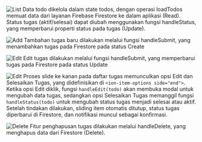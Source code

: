 ![List](list.png)
 Data todo dikelola dalam state todos, dengan operasi loadTodos memuat data dari layanan Firebase Firestore ke dalam aplikasi (Read).  Status tugas (aktif/selesai) dapat diubah menggunakan fungsi handleStatus, yang memperbarui properti status pada tugas (Update).

![Add](add.png)
Tambahan tugas baru dilakukan melalui fungsi handleSubmit, yang menambahkan tugas pada Firestore pada status Create

![Edit](edit.png)
Edit tugas dilakukan melalui fungsi handleSubmit, yang memperbarui tugas pada Firestore pada status Update

![Edit](editordone.png)
Proses slide ke kanan pada daftar tugas memunculkan opsi Edit dan Selesaikan Tugas, yang didefinisikan di `<ion-item-options side="end">`. Ketika opsi Edit diklik, fungsi `handleEdit(todo)` akan membuka modal untuk mengubah data tugas, sedangkan opsi Selesaikan Tugas memanggil fungsi `handleStatus(todo)` untuk mengubah status tugas menjadi selesai atau aktif. Setelah tindakan dilakukan, sliding item otomatis ditutup, status tugas diperbarui di Firestore, dan notifikasi muncul sebagai konfirmasi.

![Delete](delete.png)
Fitur penghapusan tugas dilakukan melalui handleDelete, yang menghapus data dari Firestore (Delete).



